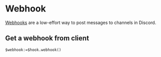 ﻿<!-- Type here your summary -->
# Webhook

[Webhooks](https://discordapp.com/developers/docs/resources/webhook) are a low-effort way to post messages to channels in Discord.

## Get a webhook from client

```4d
$webhook:=$hook.webhook()
```
